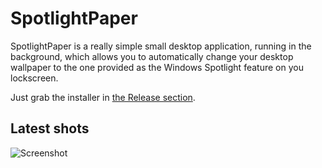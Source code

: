 # SpotlightPaper
SpotlightPaper is a really simple small desktop application, running in the background, which allows you to automatically change your desktop wallpaper to the one provided as the Windows Spotlight feature on you lockscreen.

Just grab the installer in [the Release section](https://github.com/greifmatthias/SpotlightPaper/releases).

## Latest shots
![Screenshot](/Assets/screen_180813.png)
